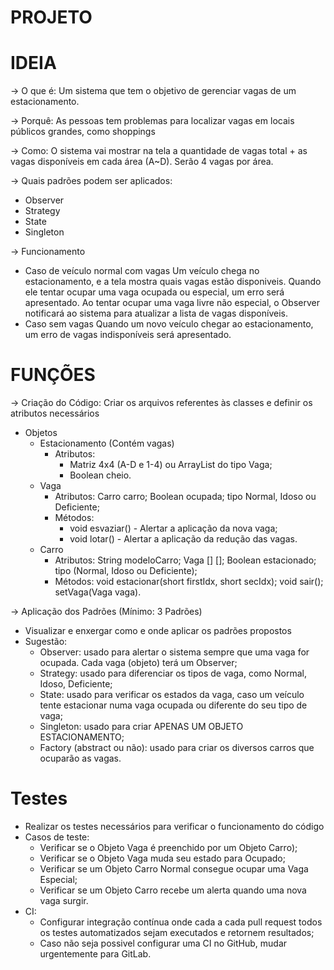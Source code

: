 # PROJETO

# IDEIA

→ O que é: Um sistema que tem o objetivo de gerenciar vagas de um estacionamento.

→ Porquê: As pessoas tem problemas para localizar vagas em locais públicos grandes, como shoppings

→ Como: O sistema vai mostrar na tela a quantidade de vagas total + as vagas disponíveis em cada área (A~D). Serão 4 vagas por área.

→ Quais padrões podem ser aplicados:
- Observer
- Strategy
- State
- Singleton

→ Funcionamento
- Caso de veículo normal com vagas
Um veículo chega no estacionamento, e a tela mostra quais vagas estão disponiveis. Quando ele tentar ocupar uma vaga ocupada ou especial, um erro será apresentado. Ao tentar ocupar uma vaga livre não especial, o Observer notificará ao sistema para atualizar a lista de vagas disponíveis.
- Caso sem vagas
Quando um novo veículo chegar ao estacionamento, um erro de vagas indisponíveis será apresentado.

# FUNÇÕES
→ Criação do Código: Criar os arquivos referentes às classes e definir os atributos necessários
- Objetos
  - Estacionamento (Contém vagas)
    - Atributos: 
      - Matriz 4x4 (A-D e 1-4) ou ArrayList do tipo Vaga;
      - Boolean cheio.
  - Vaga
    - Atributos: Carro carro; Boolean ocupada; tipo Normal, Idoso ou Deficiente;
    - Métodos:
      - void esvaziar() - Alertar a aplicação da nova vaga;
      - void lotar() - Alertar a aplicação da redução das vagas.
  - Carro
    - Atributos: String modeloCarro; Vaga [] []; Boolean estacionado; tipo (Normal, Idoso ou Deficiente);
    - Métodos: void estacionar(short firstIdx, short secIdx); void sair(); setVaga(Vaga vaga).

→ Aplicação dos Padrões (Mínimo: 3 Padrões)
- Visualizar e enxergar como e onde aplicar os padrões propostos
- Sugestão: 
  - Observer: usado para alertar o sistema sempre que uma vaga for ocupada. Cada vaga (objeto) terá um Observer;
  - Strategy: usado para diferenciar os tipos de vaga, como Normal, Idoso, Deficiente;
  - State: usado para verificar os estados da vaga, caso um veículo tente estacionar numa vaga ocupada ou diferente do seu tipo de vaga;
  - Singleton: usado para criar APENAS UM OBJETO ESTACIONAMENTO;
  - Factory (abstract ou não): usado para criar os diversos carros que ocuparão as vagas.
  
# Testes
- Realizar os testes necessários para verificar o funcionamento do código
- Casos de teste:
  - Verificar se o Objeto Vaga é preenchido por um Objeto Carro);
  - Verificar se o Objeto Vaga muda seu estado para Ocupado;
  - Verificar se um Objeto Carro Normal consegue ocupar uma Vaga Especial;
  - Verificar se um Objeto Carro recebe um alerta quando uma nova vaga surgir.
- CI:
  - Configurar integração contínua onde cada a cada pull request todos os testes automatizados sejam executados e retornem resultados;
  - Caso não seja possivel configurar uma CI no GitHub, mudar urgentemente para GitLab.
